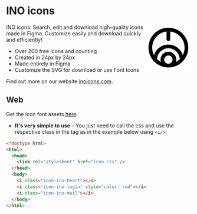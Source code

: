 # INO icons

<!-- BEGIN_LOGO -->
<img src="/.github/logo.svg" width="128" align="right" />
<!-- END_LOGO -->

<!-- BEGIN_OVERVIEW -->
INO icons: Search, edit and download high-quality icons made in Figma. Customize easily and download quickly and efficiently!

- Over 200 free icons and counting
- Created in 24px by 24px
- Made entirely in Figma
- Customize the SVG for download or use Font Icons

Find out more on our website [inoicons.com](https://inoicons.com).
<!-- END_OVERVIEW -->

## Web

Get the icon font assets [here](https://github.com/n3pu/ino-icons/releases/download/v1.0.0/ino-icons.zip).
- **It's very simple to use** – You just need to call the css and use the respective class in the tag as in the example below using `<i/>`:

```html
<!doctype html>
<html>
  <head>
    <link rel="stylesheet" href="icon.css" />
  </head>
  <body>
    <i class="icon-ino-heart"></i>
    <i class="icon-ino-login" style="color: red"></i>
    <i class="icon-ino-mail"></i>
  </body>
</html>
```